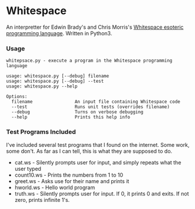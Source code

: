 # Whitespace
An interpretter for Edwin Brady's and Chris Morris's [Whitespace esoteric programming language](https://en.wikipedia.org/wiki/Whitespace_(programming_language)).  Written in Python3.

### Usage
```
whitepsace.py - execute a program in the Whitespace programming language

usage: whitespace.py [--debug] filename
usage: whitespace.py [--debug] --test
usage: whitespace.py --help

Options:
  filename                An input file containing Whitespace code
  --test                  Runs unit tests (overrides filename)
  --debug                 Turns on verbose debugging
  --help                  Prints this help info
```

### Test Programs Included
I've included several test programs that I found on the internet.  Some work, some don't.  As far as I can tell, this is what they are supposed to do.
- cat.ws - Silently prompts user for input, and simply repeats what the user typed
- count10.ws - Prints the numbers from 1 to 10
- greet.ws - Asks use for their name and prints it
- hworld.ws - Hello world program
- truth.ws - Silently prompts user for input.  If 0, it prints 0 and exits.  If not zero, prints infinite 1's.

